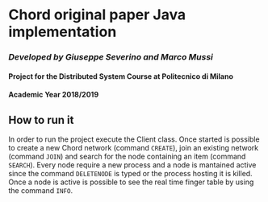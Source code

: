 # Chord original paper Java implementation
### *Developed by Giuseppe Severino and Marco Mussi*
#### Project for the Distributed System Course at Politecnico di Milano
#### Academic Year 2018/2019

## **How to run it**
In order to run the project execute the Client class.
Once started is possible to create a new Chord network (command `CREATE`), join an existing network (command `JOIN`) and search for the node containing an item (command `SEARCH`).
Every node require a new process and a node is mantained active since the command `DELETENODE` is typed or the process hosting it is killed.
Once a node is active is possible to see the real time finger table by using the command `INFO`.